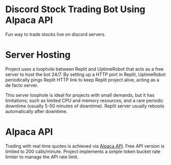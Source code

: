 # Discord Stock Trading Bot Using Alpaca API
Fun way to trade stocks live on discord servers.

# Server Hosting
Project uses a loophole between Replit and UptimeRobot that acts as a free server to host the bot 24/7.
By setting up a HTTP port in Replit, UptimeRobot periodically pings Replit HTTP link to keep Replit project alive, acting as a de facto server.

This server loophole is ideal for projects with small demands, but it has limitations; such as limited CPU and memory resources, and a rare periodic downtime (usually 5-50 minutes of downtime). Replit server usually reboots automatically after downtime.

# Alpaca API
Trading with real time quotes is achieved via [Alpaca API](https://alpaca.markets/). 
Free API version is limited to 200 calls/minute. Project implements a simple token bucket rate limiter to manage the API rate limit.


